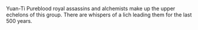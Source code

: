 Yuan-Ti Pureblood royal assassins and alchemists make up the upper echelons of this group. There are whispers of a lich leading them for the last 500 years.
